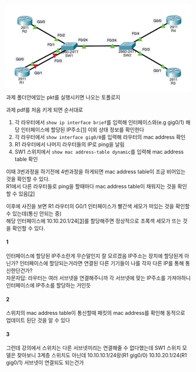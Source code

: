 ![](assg_topology.png)
과제 폴더안에있는 pkt를 실행시키면 나오는 토폴로지

과제 pdf를 처음 키게 되면 순서대로
1. 각 라우터에서 `show ip interface brief`를 입력해 인터페이스와(e.g gig0/1) 해당 인터페이스에 할당된 IP주소[[1]](#1) 이외 상태 정보를 확인한다
2. 각 라우터에서 `show interface gig0/0`를 입력해 라우터의 mac address 확인
3. R1 라우터에서 나머지 라우터들의 IP로 ping을 날림
4. SW1 스위치에서 `show mac address-table dynamic`를 입력해 mac address table 확인 

이때 3번과정을 하기전에 4번과정을 하게되면 mac address table이 조금 비어있는 것을 확인할 수 있다.  
R1에서 다른 라우터들로 ping을 할때마다 mac address table이 채워지는 것을 확인할 수 있음[[2]](#2)

이후에 사진을 보면 R1 라우터의 G0/1 인터페이스가 빨간색 세모가 떠있는 것을 확인할 수 있는데(통신 안되는 중)  
해당 인터페이스에 10.10.20.1/24[[3]](#3)를 할당해주면 정상적으로 초록섹 세모가 뜨는 것을 확인할 수 있다.  




#### 1
인터페이스에 할당된 IP주소란게 무슨말인지 잘 모르겠음 IP주소는 장치에 할당된게 아닌가? 인터페이스에 할당되는거라면 연결된 다른 기기들이 나를 각자 다른 IP를 통해 통신한단건가?  
자문자답: 라우터는 여러 서브넷을 연결해주니까 각 서브넷에 맞는 IP주소를 가져야하니 인터페이스에 IP주소를 할당하는 거인듯

#### 2
스위치의 mac address table이 통신할때 패킷의 mac address를 확인해 동적으로 업데이트 된단 것을 알 수 있다

#### 3
그런데 강의에서 스위치는 다른 서브넷끼리는 연결해줄 수 없다했는데 SW1 스위치 모델은 찾아보니 3계층 스위치도 아닌데 10.10.10.1/24랑(R1 gig0/0) 10.10.20.1/24(R1 gig0/1) 서브넷이 연결되도 되는건가